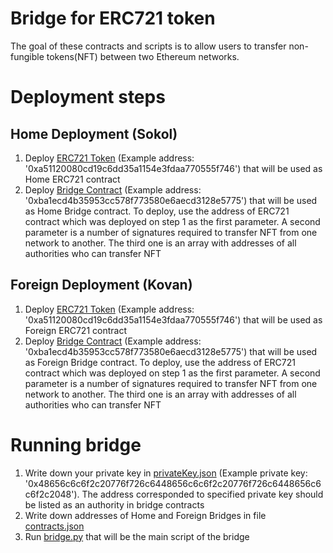 # Bridge for ERC721 token
The goal of these contracts and scripts is to 
allow users to transfer non-fungible tokens(NFT) 
between two Ethereum networks.

# Deployment steps
## Home Deployment (Sokol)
1. Deploy [ERC721 Token](https://github.com/rimrakhimov/erc721-bridge/blob/master/contracts/ERC721.sol)
    (Example address: '0xa51120080cd19c6dd35a1154e3fdaa770555f746') 
    that will be used as Home ERC721 contract
2. Deploy [Bridge Contract](https://github.com/rimrakhimov/erc721-bridge/blob/master/contracts/Bridge.sol)
    (Example address: '0xba1ecd4b35953cc578f773580e6aecd3128e5775') 
    that will be used as Home Bridge contract.
    To deploy, use the address of ERC721 contract which was deployed on step 1 
    as the first parameter.
    A second parameter is a number of signatures required to transfer NFT
    from one network to another. 
    The third one is an array with addresses of all authorities who can transfer NFT

## Foreign Deployment (Kovan)
1. Deploy [ERC721 Token](https://github.com/rimrakhimov/erc721-bridge/blob/master/contracts/ERC721.sol)
    (Example address: '0xa51120080cd19c6dd35a1154e3fdaa770555f746') 
    that will be used as Foreign ERC721 contract
2. Deploy [Bridge Contract](https://github.com/rimrakhimov/erc721-bridge/blob/master/contracts/Bridge.sol)
    (Example address: '0xba1ecd4b35953cc578f773580e6aecd3128e5775') 
    that will be used as Foreign Bridge contract.
    To deploy, use the address of ERC721 contract which was deployed on step 1 
    as the first parameter.
    A second parameter is a number of signatures required to transfer NFT
    from one network to another. 
    The third one is an array with addresses of all authorities who can transfer NFT
    
# Running bridge
1. Write down your private key in [privateKey.json](https://github.com/rimrakhimov/erc721-bridge/blob/master/validator/privateKey.json)
    (Example private key: '0x48656c6c6f2c20776f726c6448656c6c6f2c20776f726c6448656c6c6f2c2048').
    The address corresponded to specified private key should be listed as an authority in bridge contracts
2. Write down addresses of Home and Foreign Bridges in file [contracts.json](https://github.com/rimrakhimov/erc721-bridge/blob/master/validator/contracts.json)
3. Run [bridge.py](https://github.com/rimrakhimov/erc721-bridge/blob/master/validator/bridge.py) that will be the main script of the bridge

